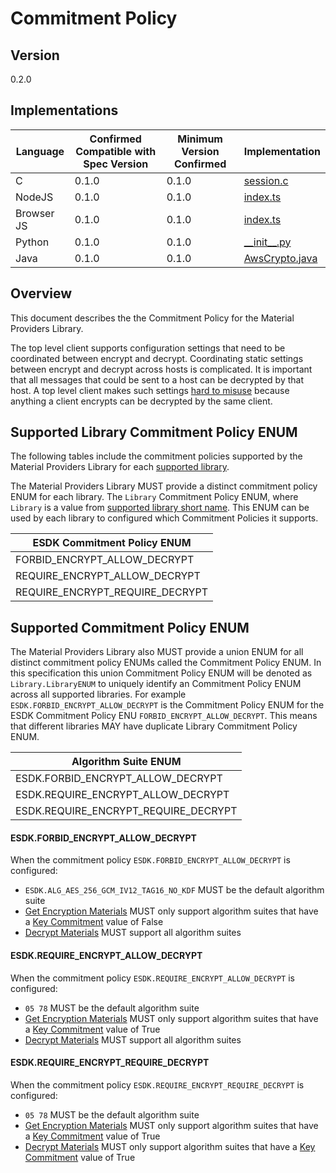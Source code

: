 [//]: # "Copyright Amazon.com Inc. or its affiliates. All Rights Reserved."
[//]: # "SPDX-License-Identifier: CC-BY-SA-4.0"

# Commitment Policy

## Version

0.2.0

## Implementations

| Language   | Confirmed Compatible with Spec Version | Minimum Version Confirmed | Implementation                                                                                                                        |
| ---------- | -------------------------------------- | ------------------------- | ------------------------------------------------------------------------------------------------------------------------------------- |
| C          | 0.1.0                                  | 0.1.0                     | [session.c](https://github.com/aws/aws-encryption-sdk-c/blob/master/source/session.c)                                                 |
| NodeJS     | 0.1.0                                  | 0.1.0                     | [index.ts](https://github.com/aws/aws-encryption-sdk-javascript/blob/master/modules/client-node/src/index.ts)                         |
| Browser JS | 0.1.0                                  | 0.1.0                     | [index.ts](https://github.com/aws/aws-encryption-sdk-javascript/blob/master/modules/client-browser/src/index.ts)                      |
| Python     | 0.1.0                                  | 0.1.0                     | [\_\_init\_\_.py](https://github.com/aws/aws-encryption-sdk-python/blob/master/src/aws_encryption_sdk/__init__.py)                    |
| Java       | 0.1.0                                  | 0.1.0                     | [AwsCrypto.java](https://github.com/aws/aws-encryption-sdk-java/blob/master/src/main/java/com/amazonaws/encryptionsdk/AwsCrypto.java) |

## Overview

This document describes the the Commitment Policy for the Material Providers Library.

The top level client supports configuration settings
that need to be coordinated between encrypt and decrypt.
Coordinating static settings between encrypt and decrypt across hosts is complicated.
It is important that all messages that could be sent to a host can be decrypted by that host.
A top level client makes such settings [hard to misuse](https://github.com/awslabs/aws-encryption-sdk-specification/blob/master/tenets.md#hard-to-misuse)
because anything a client encrypts can be decrypted by the same client.

## Supported Library Commitment Policy ENUM

The following tables include the commitment policies
supported by the Material Providers Library
for each [supported library](./algorithm-suites.md#supported-libraries).

The Material Providers Library MUST provide
a distinct commitment policy ENUM for each library.
The `Library` Commitment Policy ENUM, where `Library`
is a value from [supported library short name](./algorithm-suites.md#supported-libraries).
This ENUM can be used by each library to configured
which Commitment Policies it supports.

| ESDK Commitment Policy ENUM     |
| ------------------------------- |
| FORBID_ENCRYPT_ALLOW_DECRYPT    |
| REQUIRE_ENCRYPT_ALLOW_DECRYPT   |
| REQUIRE_ENCRYPT_REQUIRE_DECRYPT |

## Supported Commitment Policy ENUM

The Material Providers Library also MUST provide
a union ENUM for all distinct commitment policy ENUMs
called the Commitment Policy ENUM.
In this specification this union Commitment Policy ENUM
will be denoted as `Library.LibraryENUM`
to uniquely identify an Commitment Policy ENUM across all supported libraries.
For example `ESDK.FORBID_ENCRYPT_ALLOW_DECRYPT`
is the Commitment Policy ENUM for the ESDK Commitment Policy ENU `FORBID_ENCRYPT_ALLOW_DECRYPT`.
This means that different libraries MAY have duplicate Library Commitment Policy ENUM.

| Algorithm Suite ENUM                 |
| ------------------------------------ |
| ESDK.FORBID_ENCRYPT_ALLOW_DECRYPT    |
| ESDK.REQUIRE_ENCRYPT_ALLOW_DECRYPT   |
| ESDK.REQUIRE_ENCRYPT_REQUIRE_DECRYPT |

#### ESDK.FORBID_ENCRYPT_ALLOW_DECRYPT

When the commitment policy `ESDK.FORBID_ENCRYPT_ALLOW_DECRYPT` is configured:

- `ESDK.ALG_AES_256_GCM_IV12_TAG16_NO_KDF` MUST be the default algorithm suite
- [Get Encryption Materials](./cmm-interface.md#get-encryption-materials) MUST only support algorithm suites that have a [Key Commitment](./algorithm-suites.md#algorithm-suites-encryption-key-derivation-settings) value of False
- [Decrypt Materials](./cmm-interface.md#decrypt-materials) MUST support all algorithm suites

#### ESDK.REQUIRE_ENCRYPT_ALLOW_DECRYPT

When the commitment policy `ESDK.REQUIRE_ENCRYPT_ALLOW_DECRYPT` is configured:

- `05 78` MUST be the default algorithm suite
- [Get Encryption Materials](./cmm-interface.md#get-encryption-materials) MUST only support algorithm suites that have a [Key Commitment](./algorithm-suites.md#algorithm-suites-encryption-key-derivation-settings) value of True
- [Decrypt Materials](./cmm-interface.md#decrypt-materials) MUST support all algorithm suites

#### ESDK.REQUIRE_ENCRYPT_REQUIRE_DECRYPT

When the commitment policy `ESDK.REQUIRE_ENCRYPT_REQUIRE_DECRYPT` is configured:

- `05 78` MUST be the default algorithm suite
- [Get Encryption Materials](./cmm-interface.md#get-encryption-materials) MUST only support algorithm suites that have a [Key Commitment](./algorithm-suites.md#algorithm-suites-encryption-key-derivation-settings) value of True
- [Decrypt Materials](./cmm-interface.md#decrypt-materials) MUST only support algorithm suites that have a [Key Commitment](./algorithm-suites.md#algorithm-suites-encryption-key-derivation-settings) value of True
